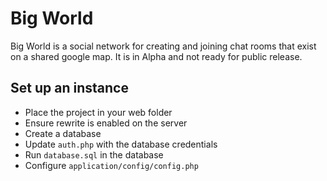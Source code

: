 <h1>Big World</h1>

<p>Big World is a social network for creating and joining chat rooms that exist on a shared google map. It is in Alpha and not ready for public release.</p>

<h2>Set up an instance</h2>

<ul>
	<li>Place the project in your web folder</li>
	<li>Ensure rewrite is enabled on the server</li>
	<li>Create a database</li>
	<li>Update <code>auth.php</code> with the database credentials</li>
	<li>Run <code>database.sql</code> in the database</li>
	<li>Configure <code>application/config/config.php</code></li>
</ul>